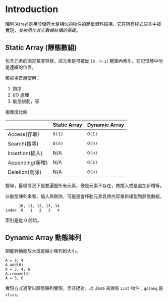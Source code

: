 # Introduction

陣列(Array)是用於儲存大量相似的物件的簡單資料結構。它在所有程式語言中被實現，*並被用作其它數據結構的基礎*。

## Static Array (靜態數組)

包含元素的固定長度容器，該元素是可被從 `[0, n-1]`  範圍內索引。在記憶體中他是連續的位置。

那些場景惠使用：
1. 排序
2. I/O 處理
3. 動態規劃，等

複雜度比較

| | Static Array | Dynamic Array|
|---|---|---|
| Access(存取)| `O(1)`| `O(1)`|
| Search(搜尋)| `O(n)`| `O(n)`|
| Insertion(插入)| N/A| `O(n)`|
| Appending(新增)| N/A| `O(1)`|
| Deletion(刪除)| N/A| `O(n)`|

搜尋，最壞情況下是要遍歷所有元素，像是元素不存在，做插入或是追加新增等。

以動態陣列來看，插入與刪除，可能是會移動元素且將內容重新複製到靜態數組。

```
      10, 11, 12, 13, 14
index  0   1   2   3   4
```

索引是從 0 開始。

## Dynamic Array 動態陣列

期能夠動態放大或是縮小陣列的大小。

```
A = 3, 4
A.add(6)
A = 3, 4, 6
A.remove(4) 
A = 3, 6
```

實現方式通常以靜態陣列實現，但非絕對。以 Java 來說有 `List` 物件；`golang` 是 `slice`。
